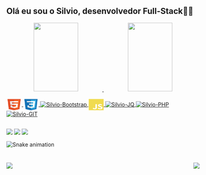 ## Olá eu sou o Silvio, desenvolvedor Full-Stack👨‍💻
<div align="center">
  <a href="https://github.com/silvio173">
  <img width="48%" height="180em" src="https://github-readme-stats.vercel.app/api?username=silvio173&show_icons=true&theme=algolia&include_all_commits=true&count_private=true"/>
  <img width="48%" height="180em" src="https://github-readme-stats.vercel.app/api/top-langs/?username=silvio173&layout=compact&langs_count=7&theme=algolia"/>
</div>
<div style="display: inline_block"><br>
  <img align="center" alt="Silvio-HTML" height="30" width="40" src="https://raw.githubusercontent.com/devicons/devicon/master/icons/html5/html5-original.svg">
  <img align="center" alt="Silvio-CSS" height="30" width="40" src="https://raw.githubusercontent.com/devicons/devicon/master/icons/css3/css3-original.svg">
  <img align="center" alt="Silvio-Bootstrap" height="40" width="50" src="https://cdn.jsdelivr.net/gh/devicons/devicon/icons/bootstrap/bootstrap-original.svg" >
  <img align="center" alt="Silvio-Js" height="30" width="40" src="https://raw.githubusercontent.com/devicons/devicon/master/icons/javascript/javascript-plain.svg">
  <img align="center" alt="Silvio-JQ" height="30" width="40" src="https://cdn.jsdelivr.net/gh/devicons/devicon/icons/jquery/jquery-original.svg" >
  <img align="center" alt="Silvio-PHP" height="40" width="50" src="https://cdn.jsdelivr.net/gh/devicons/devicon/icons/php/php-original.svg">
  <img align="center" alt="Silvio-GIT" height="30" width="40" src="https://cdn.jsdelivr.net/gh/devicons/devicon/icons/git/git-original.svg">

  
</div>
  
  ##
 
<div> 
  <a href="https://instagram.com/silvio173" target="_blank"><img src="https://img.shields.io/badge/-Instagram-%23E4405F?style=for-the-badge&logo=instagram&logoColor=white" target="_blank"></a> 
  <a href = "mailto:silvio.sgmtec@gmail.com"><img src="https://img.shields.io/badge/-Gmail-%23333?style=for-the-badge&logo=gmail&logoColor=white" target="_blank"></a>
  <a href="https://www.linkedin.com/in//silvio-oliveira-da-silva-b8810692/" target="_blank"><img src="https://img.shields.io/badge/-LinkedIn-%230077B5?style=for-the-badge&logo=linkedin&logoColor=white" target="_blank"></a> 
 
  ![Snake animation](https://github.com/silvio173/silvio173/blob/output/github-contribution-grid-snake.svg)
 
</div>
<h1 align="center">
  <img align="left" src="https://visitor-badge.laobi.icu/badge?page_id=silvio173.silvio173" />
  <img align="right" src="https://img.shields.io/github/followers/silvio173?label=Follow&style=social" />
</h1
